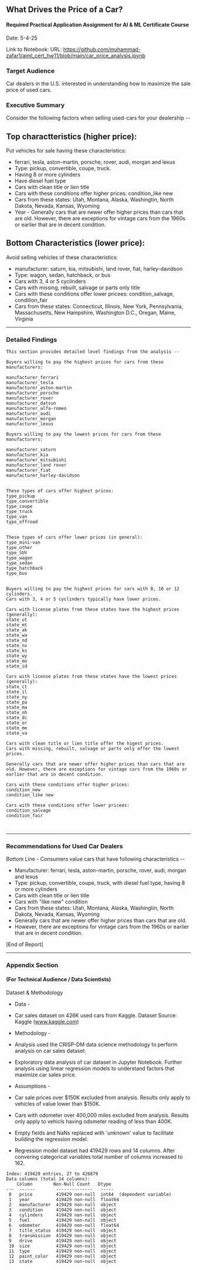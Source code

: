 ## What Drives the Price of a Car? 
#### Required Practical Application Assignment for AI & ML Certificate Course
Date: 5-4-25

Link to Notebook:
URL: https://github.com/muhammad-zafar1/aiml_cert_hw11/blob/main/car_price_analysis.ipynb

### Target Audience
Car dealers in the U.S. interested in understanding how to maximize the sale price of used cars.

### Executive Summary

Consider the following factors when selling used-cars for your dealership --

Top charactteristics (higher price):
------------------------------------
Put vehicles for sale having these characteristics: 
- ferrari, tesla, aston-martin, porsche, rover, audi, morgan and lexus
- Type: pickup, convertible, coupe, truck.
- Having 8 or more cylinders
- Have diesel fuel type
- Cars with clean title or lien title
- Cars with these conditions offer higher prices: condition_like new
- Cars from these states: Utah, Montana, Alaska, Washingtin, North Dakota, Nevada, Kansas, Wyoming
- Year - Generally cars that are newer offer higher prices than cars that are old. However, there are exceptions for vintage cars from the 1960s or earlier that are in decent condition.


Bottom Characteristics (lower price):
------------------------------------
Avoid selling vehicles of these characteristics:
- manufacturer: saturn, kia, mitsubishi, land rover, fiat, harley-davidson
- Type: wagon, sedan, hatchback, or bus
- Cars with 3, 4 or 5 cyclinders
- Cars with missing, rebuilt, salvage or parts only title
- Cars with these conditions offer lower pricees: condition_salvage, condition_fair
- Cars from these states: Connecticut, Illinois, New York, Pennsylvania, Massachusetts, New Hampshire, Washington D.C., Oregan, Maine, Virginia


---

### Detailed Findings

```
This section provides detailed level findings from the analysis --

Buyers willing to pay the highest prices for cars from these manufacturers:

manufacturer_ferrari
manufacturer_tesla
manufacturer_aston-martin
manufacturer_porsche
manufacturer_rover
manufacturer_datsun
manufacturer_alfa-romeo
manufacturer_audi
manufacturer_morgan
manufacturer_lexus

Buyers willing to pay the lowest prices for cars from these manufacturers:

manufacturer_saturn
manufacturer_kia
manufacturer_mitsubishi
manufacturer_land rover
manufacturer_fiat
manufacturer_harley-davidson


These types of cars offer highest prices:
type_pickup
type_convertible
type_coupe
type_truck
type_van
type_offroad


These types of cars offer lower prices (in general):
type_mini-van
type_other
type_SUV
type_wagon
type_sedan
type_hatchback
type_bus


Buyers willing to pay the highest prices for cars with 8, 10 or 12 cylinders.
Cars with 3, 4 or 5 cyclinders typically have lower prices.

Cars with license plates from these states have the highest prices (generally):
state_ut
state_mt
state_ak
state_wa
state_nd
state_nv
state_ks
state_wy
state_mo
state_id

Cars with license plates from these states have the lowest prices (generally):
state_ct
state_il
state_ny
state_pa
state_ma
state_nh
state_dc
state_or
state_me
state_va

Cars with clean title or lien title offer the higest prices.
Cars with missing, rebuilt, salvage or parts only offer the lowest prices.

Generally cars that are newer offer higher prices than cars that are old. However, there are exceptions for vintage cars from the 1960s or earlier that are in decent condition.

Cars with these conditions offer higher prices: 
condition_new
condition_like new

Cars with these conditions offer lower pricees:
condition_salvage
condition_fair



```

---

### Recommendations for Used Car Dealers

Bottom Line - 
Consumers value cars that  have following characteristics --
 
- Manufacturer: ferrari, tesla, aston-martin, porsche, rover, audi, morgan and lexus
- Type: pickup, convertible, coupe, truck, with diesel fuel type, having 8 or more cylinders
- Cars with clean title or lien title
- Cars with "like new" condition
- Cars from these states: Utah, Montana, Alaska, Washingtin, North Dakota, Nevada, Kansas, Wyoming
- Generally cars that are newer offer higher prices than cars that are old. 
- However, there are exceptions for vintage cars from the 1960s or earlier that are in decent condition.


 [End of Report]

---

### Appendix Section
#### (For Technical Audience / Data Scientists)

Dataset & Methodology
- Data - 
- Car sales dataset on 426K used cars from Kaggle. Dataset Source: Kaggle (www.kaggle.com)

- Methodology - 
- Analysis used the CRISP-DM data science methodology to perform analysis on car sales dataset.
- Exploratory data analysis of car dataset in Jupyter Notebook. Further analysis using linear regression models to understand factors that maximize car sales price.

- Assumptions - 
- Car sale prices over $150K excluded from analysis. Results only apply to vehicles of value lower than $150K.
- Cars with odometer over 400,000 miles excluded from analysis. Results only apply to vehicls having odometer reading of less than 400K.
- Empty fields and NaNs replaced with 'unknown' value to facilitate building the regression model.
- Regression model dataset had 419429 rows and 14 columns. After convering categorical variables total number of columns increased to 162.
```
Index: 419429 entries, 27 to 426879
Data columns (total 14 columns):
    Column        Non-Null Count   Dtype  
---  ------        --------------   -----  
 0   price         419429 non-null  int64  (dependent variable)
 1   year          419429 non-null  float64
 2   manufacturer  419429 non-null  object 
 3   condition     419429 non-null  object 
 4   cylinders     419429 non-null  object 
 5   fuel          419429 non-null  object 
 6   odometer      419429 non-null  float64
 7   title_status  419429 non-null  object 
 8   transmission  419429 non-null  object 
 9   drive         419429 non-null  object 
 10  size          419429 non-null  object 
 11  type          419429 non-null  object 
 12  paint_color   419429 non-null  object 
 13  state         419429 non-null  object 
```

